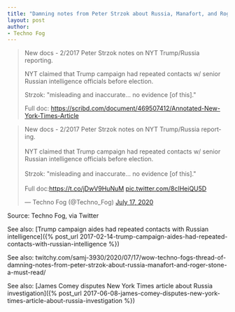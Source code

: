 ```yaml
---
title: "Damning notes from Peter Strzok about Russia, Manafort, and Roger Stone"
layout: post
author:
- Techno Fog
---
```


> New docs - 2/2017 Peter Strzok notes on NYT Trump/Russia reporting.
>
> NYT claimed that Trump campaign had repeated contacts w/ senior Russian intelligence officials before election.
>
> Strzok: "misleading and inaccurate… no evidence [of this]."
>
> Full doc: https://scribd.com/document/469507412/Annotated-New-York-Times-Article

<blockquote class="twitter-tweet"><p lang="en" dir="ltr">New docs - 2/2017 Peter Strzok notes on NYT Trump/Russia reporting.<br><br>NYT claimed that Trump campaign had repeated contacts w/ senior Russian intelligence officials before election.<br><br>Strzok: &quot;misleading and inaccurate... no evidence [of this].&quot;<br><br>Full doc:<a href="https://t.co/jDwV9HuNuM">https://t.co/jDwV9HuNuM</a> <a href="https://t.co/8cIHeiQU5D">pic.twitter.com/8cIHeiQU5D</a></p>&mdash; Techno Fog (@Techno_Fog) <a href="https://twitter.com/Techno_Fog/status/1284204488073633792?ref_src=twsrc%5Etfw">July 17, 2020</a></blockquote> <script async src="https://platform.twitter.com/widgets.js" charset="utf-8"></script>

Source: Techno Fog, via Twitter

See also: [Trump campaign aides had repeated contacts with Russian intelligence]({% post_url 2017-02-14-trump-campaign-aides-had-repeated-contacts-with-russian-intelligence %})

See also: twitchy.com/samj-3930/2020/07/17/wow-techno-fogs-thread-of-damning-notes-from-peter-strzok-about-russia-manafort-and-roger-stone-a-must-read/

See also: [James Comey disputes New York Times article about Russia investigation]({% post_url 2017-06-08-james-comey-disputes-new-york-times-article-about-russia-investigation %})
